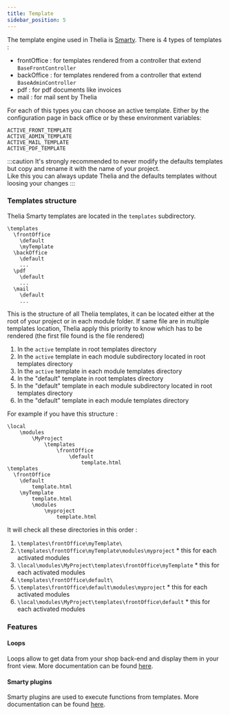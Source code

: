 ```yaml
---
title: Template
sidebar_position: 5
---
```


The template engine used in Thelia is [Smarty](https://smarty-php.github.io/smarty/).
There is 4 types of templates :
- frontOffice : for templates rendered from a controller that extend `BaseFrontController`
- backOffice : for templates rendered from a controller that extend `BaseAdminController`
- pdf : for pdf documents like invoices
- mail : for mail sent by Thelia

For each of this types you can choose an active template. Either by the configuration page in back office or by these environment variables:
```
ACTIVE_FRONT_TEMPLATE    
ACTIVE_ADMIN_TEMPLATE    
ACTIVE_MAIL_TEMPLATE   
ACTIVE_PDF_TEMPLATE   
``` 
:::caution
It's strongly recommended to never modify the defaults templates but copy and rename it with the name of your project.    
Like this you can always update Thelia and the defaults templates without loosing your changes
:::

### Templates structure

Thelia Smarty templates are located in the `templates` subdirectory.

```
\templates
  \frontOffice
    \default
    \myTemplate
  \backOffice
    \default
    ...  
  \pdf
    \default
    ...  
  \mail
    \default
    ...
```

This is the structure of all Thelia templates, it can be located either at the root of your project or in each module folder.
If same file are in multiple templates location, Thelia apply this priority to know which has to be rendered (the first file found is the file rendered)
1. In the `active` template in root templates directory
2. In the `active` template in each module subdirectory located in root templates directory
3. In the `active` template in each module templates directory
4. In the "default" template in root templates directory
5. In the "default" template in each module subdirectory located in root templates directory
6. In the "default" template in each module templates directory

For example if you have this structure :
```
\local
    \modules
        \MyProject
            \templates
                \frontOffice
                    \default
                        template.html
\templates
  \frontOffice
    \default
        template.html
    \myTemplate
        template.html
        \modules
            \myproject
                template.html
```

It will check all these directories in this order :
1. `\templates\frontOffice\myTemplate\`
2. `\templates\frontOffice\myTemplate\modules\myproject` * this for each activated modules
3. `\local\modules\MyProject\templates\frontOffice\myTemplate` * this for each activated modules
4. `\templates\frontOffice\default\`
5. `\templates\frontOffice\default\modules\myproject` * this for each activated modules
6. `\local\modules\MyProject\templates\frontOffice\default` * this for each activated modules

### Features

#### Loops

Loops allow to get data from your shop back-end and display them in your front view. More documentation can be found [here](/loops/index.md).

#### Smarty plugins

Smarty plugins are used to execute functions from templates. More documentation can be found [here](/smarty_plugins/index.md).

